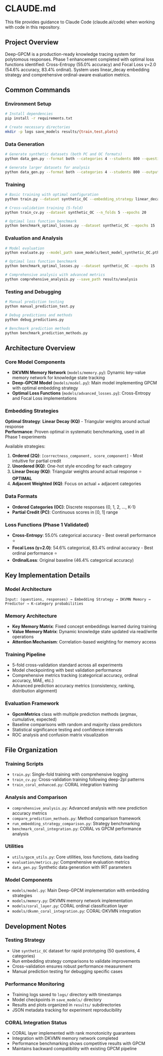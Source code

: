 # CLAUDE.md

This file provides guidance to Claude Code (claude.ai/code) when working with code in this repository.

## Project Overview

Deep-GPCM is a production-ready knowledge tracing system for polytomous responses. Phase 1 enhancement completed with optimal loss functions identified: Cross-Entropy (55.0% accuracy) and Focal Loss γ=2.0 (54.6% accuracy, 83.4% ordinal). System uses linear_decay embedding strategy and comprehensive ordinal-aware evaluation metrics.

## Common Commands

### Environment Setup
```bash
# Install dependencies
pip install -r requirements.txt

# Create necessary directories
mkdir -p logs save_models results/{train,test,plots}
```

### Data Generation
```bash
# Generate synthetic datasets (both PC and OC formats)
python data_gen.py --format both --categories 4 --students 800 --questions 50

# Generate larger datasets for analysis
python data_gen.py --format both --categories 4 --students 800 --output_dir data/large
```

### Training
```bash
# Basic training with optimal configuration
python train.py --dataset synthetic_OC --embedding_strategy linear_decay --epochs 30

# Cross-validation training (5-fold)
python train_cv.py --dataset synthetic_OC --n_folds 5 --epochs 20

# Optimal loss function benchmark
python benchmark_optimal_losses.py --dataset synthetic_OC --epochs 15
```

### Evaluation and Analysis
```bash
# Model evaluation
python evaluate.py --model_path save_models/best_model_synthetic_OC.pth --dataset synthetic_OC

# Optimal loss function benchmark
python benchmark_optimal_losses.py --dataset synthetic_OC --epochs 15

# Comprehensive analysis with advanced metrics
python comprehensive_analysis.py --save_path results/analysis
```

### Testing and Debugging
```bash
# Manual prediction testing
python manual_prediction_test.py

# Debug predictions and methods
python debug_predictions.py

# Benchmark prediction methods
python benchmark_prediction_methods.py
```

## Architecture Overview

### Core Model Components
- **DKVMN Memory Network** (`models/memory.py`): Dynamic key-value memory network for knowledge state tracking
- **Deep-GPCM Model** (`models/model.py`): Main model implementing GPCM with optimal embedding strategy
- **Optimal Loss Functions** (`models/advanced_losses.py`): Cross-Entropy and Focal Loss implementations

### Embedding Strategies 
**Optimal Strategy**: **Linear Decay (KQ)** - Triangular weights around actual response  
**Performance**: Proven optimal in systematic benchmarking, used in all Phase 1 experiments

Available strategies:
1. **Ordered (2Q)**: `[correctness_component, score_component]` - Most intuitive for partial credit
2. **Unordered (KQ)**: One-hot style encoding for each category  
3. **Linear Decay (KQ)**: Triangular weights around actual response ⭐ **OPTIMAL**
4. **Adjacent Weighted (KQ)**: Focus on actual + adjacent categories

### Data Formats
- **Ordered Categories (OC)**: Discrete responses {0, 1, 2, ..., K-1}
- **Partial Credit (PC)**: Continuous scores in [0, 1] range

### Loss Functions (Phase 1 Validated)
- **Cross-Entropy**: 55.0% categorical accuracy - Best overall performance ⭐
- **Focal Loss (γ=2.0)**: 54.6% categorical, 83.4% ordinal accuracy - Best ordinal performance ⭐
- **OrdinalLoss**: Original baseline (46.4% categorical accuracy)

## Key Implementation Details

### Model Architecture
```
Input: (questions, responses) → Embedding Strategy → DKVMN Memory → Predictor → K-category probabilities
```

### Memory Architecture
- **Key Memory Matrix**: Fixed concept embeddings learned during training
- **Value Memory Matrix**: Dynamic knowledge state updated via read/write operations
- **Attention Mechanism**: Correlation-based weighting for memory access

### Training Pipeline
- 5-fold cross-validation standard across all experiments
- Model checkpointing with best validation performance
- Comprehensive metrics tracking (categorical accuracy, ordinal accuracy, MAE, etc.)
- Advanced prediction accuracy metrics (consistency, ranking, distribution alignment)

### Evaluation Framework
- **GpcmMetrics** class with multiple prediction methods (argmax, cumulative, expected)
- Baseline comparisons with random and majority class predictors
- Statistical significance testing and confidence intervals
- ROC analysis and confusion matrix visualization

## File Organization

### Training Scripts
- `train.py`: Single-fold training with comprehensive logging
- `train_cv.py`: Cross-validation training following deep-2pl patterns
- `train_coral_enhanced.py`: CORAL integration training

### Analysis and Comparison
- `comprehensive_analysis.py`: Advanced analysis with new prediction accuracy metrics
- `compare_prediction_methods.py`: Method comparison framework
- `run_embedding_strategy_comparison.py`: Strategy benchmarking
- `benchmark_coral_integration.py`: CORAL vs GPCM performance analysis

### Utilities
- `utils/gpcm_utils.py`: Core utilities, loss functions, data loading
- `evaluation/metrics.py`: Comprehensive evaluation metrics
- `data_gen.py`: Synthetic data generation with IRT parameters

### Model Components
- `models/model.py`: Main Deep-GPCM implementation with embedding strategies
- `models/memory.py`: DKVMN memory network implementation
- `models/coral_layer.py`: CORAL ordinal classification layer
- `models/dkvmn_coral_integration.py`: CORAL-DKVMN integration

## Development Notes

### Testing Strategy
- Use `synthetic_OC` dataset for rapid prototyping (50 questions, 4 categories)
- Run embedding strategy comparisons to validate improvements
- Cross-validation ensures robust performance measurement
- Manual prediction testing for debugging specific cases

### Performance Monitoring
- Training logs saved to `logs/` directory with timestamps
- Model checkpoints in `save_models/` directory
- Results and plots organized in `results/` subdirectories
- JSON metadata tracking for experiment reproducibility

### CORAL Integration Status
- CORAL layer implemented with rank monotonicity guarantees
- Integration with DKVMN memory network completed
- Performance benchmarking shows competitive results with GPCM
- Maintains backward compatibility with existing GPCM pipeline